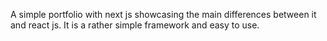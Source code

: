 A simple portfolio with next js showcasing the main differences between it and react js. It is a rather simple framework and easy to use.
